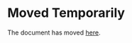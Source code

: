 Moved Temporarily
=================

The document has moved
[here](http://uneheuredepeine.blogspot.com/2015/05/en-finir-avec-lopposition-egaliteequite.html).
